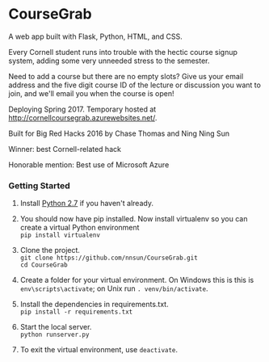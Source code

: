 # CourseGrab
A web app built with Flask, Python, HTML, and CSS.

Every Cornell student runs into trouble with the hectic course signup system, adding some very unneeded stress to the semester.

Need to add a course but there are no empty slots? Give us your email address and the five digit course ID of the lecture or discussion you want to join, and we'll email you when the course is open!

Deploying Spring 2017. Temporary hosted at http://cornellcoursegrab.azurewebsites.net/. 

Built for Big Red Hacks 2016
by Chase Thomas and Ning Ning Sun

Winner: best Cornell-related hack

Honorable mention: Best use of Microsoft Azure

### Getting Started
1. Install [Python 2.7](https://www.python.org/downloads/) if you haven't already.

2. You should now have pip installed. Now install virtualenv so you can create a virtual Python environment  
 ```pip install virtualenv```

3. Clone the project.  
 ```git clone https://github.com/nnsun/CourseGrab.git```  
 ```cd CourseGrab```

4. Create a folder for your virtual environment. On Windows this is  this is ```env\scripts\activate```; on Unix run ```. venv/bin/activate```. 

5. Install the dependencies in requirements.txt.  
 ```pip install -r requirements.txt```

6. Start the local server.  
 ```python runserver.py```

7. To exit the virtual environment, use ```deactivate```. 
